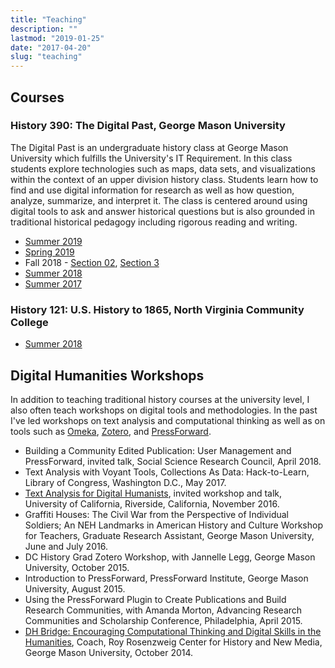 ```yaml
---
title: "Teaching"
description: ""
lastmod: "2019-01-25"
date: "2017-04-20"
slug: "teaching"
---
```


## Courses

### History 390: The Digital Past, George Mason University
The Digital Past is an undergraduate history class at George Mason University which fulfills the University's IT Requirement. In this class students explore technologies such as maps, data sets, and visualizations within the context of an upper division history class. Students learn how to find and use digital information for research as well as how question, analyze, summarize, and interpret it. The class is centered around using digital tools to ask and answer historical questions but is also grounded in traditional historical pedagogy including rigorous reading and writing.

* [Summer 2019](http://www.amanda-regan.com/390summer19)
* [Spring 2019](http://www.amanda-regan.com/390spring19)
* Fall 2018 - [Section 02](http://amanda-regan.com/390fall18-2/), [Section 3](http://amanda-regan.com/390fall18-3/)
* [Summer 2018](http://amanda-regan.com/390summer18/)
* [Summer 2017](http://amanda-regan.com/390summer17/)

### History 121: U.S. History to 1865, North Virginia Community College

* [Summer 2018](http://www.amanda-regan.com/121su18)

## Digital Humanities Workshops
In addition to teaching traditional history courses at the university level, I also often teach workshops on digital tools and methodologies. In the past I've led workshops on text analysis and computational thinking as well as on tools such as [Omeka](www.omeka.org), [Zotero](www.zotero.org), and [PressForward](www.pressforward.org).

* Building a Community Edited Publication: User Management and PressForward, invited talk, Social Science Research Council, April 2018.
* Text Analysis with Voyant Tools, Collections As Data: Hack-to-Learn, Library of Congress, Washington D.C., May 2017.
* [Text Analysis for Digital Humanists](http://www.amanda-regan.com/Workshop-UCR/), invited workshop and talk, University of California, Riverside, California, November 2016.
* Graffiti Houses: The Civil War from the Perspective of Individual Soldiers; An NEH Landmarks in American History and Culture Workshop for Teachers, Graduate Research Assistant, George Mason University, June and July 2016.
* DC History Grad Zotero Workshop, with Jannelle Legg, George Mason University, October 2015.
* Introduction to PressForward, PressForward Institute, George Mason University, August 2015.
* Using the PressForward Plugin to Create Publications and Build Research Communities, with Amanda Morton, Advancing Research Communities and Scholarship Conference, Philadelphia, April 2015.
* [DH Bridge: Encouraging Computational Thinking and Digital Skills in the Humanities](http://dhbridge.org), Coach, Roy Rosenzweig Center for History and New Media, George Mason University, October 2014.
